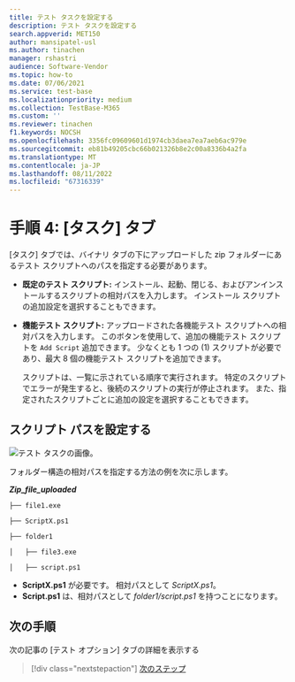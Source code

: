 ```yaml
---
title: テスト タスクを設定する
description: テスト タスクを設定する
search.appverid: MET150
author: mansipatel-usl
ms.author: tinachen
manager: rshastri
audience: Software-Vendor
ms.topic: how-to
ms.date: 07/06/2021
ms.service: test-base
ms.localizationpriority: medium
ms.collection: TestBase-M365
ms.custom: ''
ms.reviewer: tinachen
f1.keywords: NOCSH
ms.openlocfilehash: 3356fc09609601d1974cb3daea7ea7aeb6ac979e
ms.sourcegitcommit: eb81b49205cbc66b021326b8e2c00a8336b4a2fa
ms.translationtype: MT
ms.contentlocale: ja-JP
ms.lasthandoff: 08/11/2022
ms.locfileid: "67316339"
---
```

# <a name="step-4-the-tasks-tab"></a>手順 4: [タスク] タブ

[タスク] タブでは、バイナリ タブの下にアップロードした zip フォルダーにあるテスト スクリプトへのパスを指定する必要があります。

  - **既定のテスト スクリプト:** インストール、起動、閉じる、およびアンインストールするスクリプトの相対パスを入力します。 インストール スクリプトの追加設定を選択することもできます。
  - **機能テスト スクリプト:** アップロードされた各機能テスト スクリプトへの相対パスを入力します。 このボタンを使用して、追加の機能テスト スクリプトを ```Add Script``` 追加できます。 少なくとも 1 つの (1) スクリプトが必要であり、最大 8 個の機能テスト スクリプトを追加できます。 
  
    スクリプトは、一覧に示されている順序で実行されます。 特定のスクリプトでエラーが発生すると、後続のスクリプトの実行が停止されます。
    また、指定されたスクリプトごとに追加の設定を選択することもできます。

## <a name="set-script-path"></a>スクリプト パスを設定する

![テスト タスクの画像。](Media/testtask.png)

フォルダー構造の相対パスを指定する方法の例を次に示します。

_**Zip_file_uploaded**_
~~~
├── file1.exe

├── ScriptX.ps1

├── folder1

│   ├── file3.exe

│   ├── script.ps1
~~~
  - **ScriptX.ps1** が必要です。 相対パスとして _ScriptX.ps1_。
  - **Script.ps1** は、相対パスとして _folder1/script.ps1_ を持つことになります。


## <a name="next-steps"></a>次の手順

次の記事の [テスト オプション] タブの詳細を表示する 
> [!div class="nextstepaction"]
> [次のステップ](testoptions.md)
